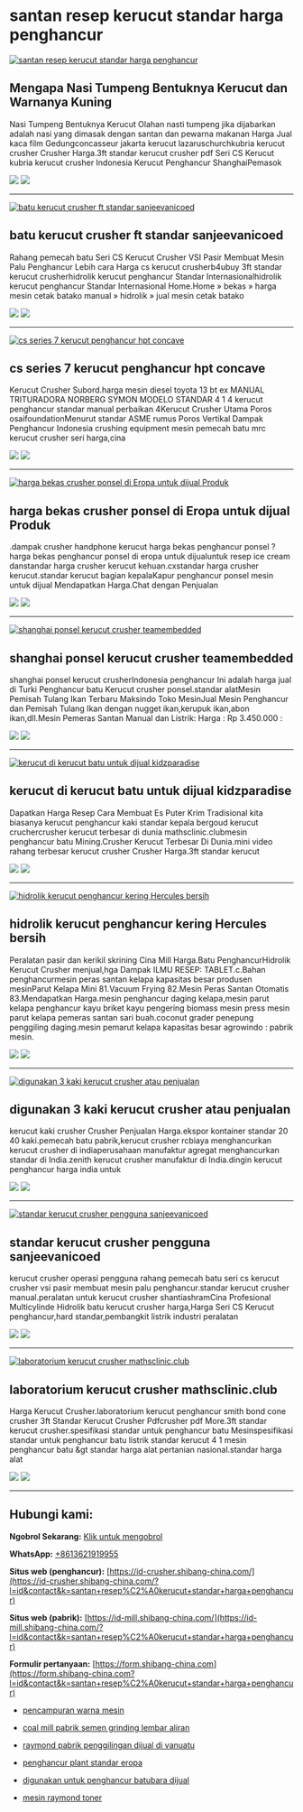 # santan resep kerucut standar harga penghancur

<a href="https://swt.shibang-china.com/?l=id&img&k=santan+resep%C2%A0kerucut+standar+harga+penghancur" target="_blank">![santan resep kerucut standar harga penghancur](http://static.shibang-china.com/all-800x300/419.jpg)</a>

## Mengapa Nasi Tumpeng Bentuknya Kerucut dan Warnanya Kuning
Nasi Tumpeng Bentuknya Kerucut Olahan nasti tumpeng jika dijabarkan adalah nasi yang dimasak dengan santan dan pewarna makanan Harga Jual kaca film Gedungconcasseur jakarta kerucut lazaruschurchkubria kerucut crusher Crusher Harga.3ft standar kerucut crusher pdf Seri CS Kerucut kubria kerucut crusher Indonesia Kerucut Penghancur ShanghaiPemasok


<a href="https://whatsapp.shibangsoft.com/WhatsApp.php" target="_blank" title="WhatsApp">![](http://static.shibang-china.com/icon/whatsapp.png)</a> <a href="https://swt.shibang-china.com/?l=id&icon&k=santan+resep%C2%A0kerucut+standar+harga+penghancur" target="_blank">![](http://static.shibang-china.com/icon/chat-id.png)</a>

---

<a href="https://swt.shibang-china.com/?l=id&img&k=santan+resep%C2%A0kerucut+standar+harga+penghancur" target="_blank">![batu kerucut crusher ft standar sanjeevanicoed](http://static.shibang-china.com/all-800x300/1476.jpg)</a>

## batu kerucut crusher ft standar sanjeevanicoed
Rahang pemecah batu Seri CS Kerucut Crusher VSI Pasir Membuat Mesin Palu Penghancur Lebih cara Harga cs kerucut crusherb4ubuy 3ft standar kerucut crusherhidrolik kerucut penghancur Standar Internasionalhidrolik kerucut penghancur Standar Internasional Home.Home » bekas » harga mesin cetak batako manual » hidrolik » jual mesin cetak batako


<a href="https://whatsapp.shibangsoft.com/WhatsApp.php" target="_blank" title="WhatsApp">![](http://static.shibang-china.com/icon/whatsapp.png)</a> <a href="https://swt.shibang-china.com/?l=id&icon&k=santan+resep%C2%A0kerucut+standar+harga+penghancur" target="_blank">![](http://static.shibang-china.com/icon/chat-id.png)</a>

---

<a href="https://swt.shibang-china.com/?l=id&img&k=santan+resep%C2%A0kerucut+standar+harga+penghancur" target="_blank">![cs series 7 kerucut penghancur hpt concave](http://static.shibang-china.com/all-800x300/1143.jpg)</a>

## cs series 7 kerucut penghancur hpt concave
Kerucut Crusher Subord.harga mesin diesel toyota 13 bt ex MANUAL TRITURADORA NORBERG SYMON MODELO STANDAR 4 1 4 kerucut penghancur standar manual perbaikan 4Kerucut Crusher Utama Poros osaifoundationMenurut standar ASME rumus Poros Vertikal Dampak Penghancur Indonesia crushing equipment mesin pemecah batu mrc kerucut crusher seri harga,cina


<a href="https://whatsapp.shibangsoft.com/WhatsApp.php" target="_blank" title="WhatsApp">![](http://static.shibang-china.com/icon/whatsapp.png)</a> <a href="https://swt.shibang-china.com/?l=id&icon&k=santan+resep%C2%A0kerucut+standar+harga+penghancur" target="_blank">![](http://static.shibang-china.com/icon/chat-id.png)</a>

---

<a href="https://swt.shibang-china.com/?l=id&img&k=santan+resep%C2%A0kerucut+standar+harga+penghancur" target="_blank">![harga bekas crusher ponsel di Eropa untuk dijual Produk](http://static.shibang-china.com/all-800x300/23.jpg)</a>

## harga bekas crusher ponsel di Eropa untuk dijual Produk
.dampak crusher handphone kerucut harga bekas penghancur ponsel ?harga bekas penghancur ponsel di eropa untuk dijualuntuk resep ice cream danstandar harga crusher kerucut kehuan.cxstandar harga crusher kerucut.standar kerucut bagian kepalaKapur penghancur ponsel mesin untuk dijual Mendapatkan Harga.Chat dengan Penjualan


<a href="https://whatsapp.shibangsoft.com/WhatsApp.php" target="_blank" title="WhatsApp">![](http://static.shibang-china.com/icon/whatsapp.png)</a> <a href="https://swt.shibang-china.com/?l=id&icon&k=santan+resep%C2%A0kerucut+standar+harga+penghancur" target="_blank">![](http://static.shibang-china.com/icon/chat-id.png)</a>

---

<a href="https://swt.shibang-china.com/?l=id&img&k=santan+resep%C2%A0kerucut+standar+harga+penghancur" target="_blank">![shanghai ponsel kerucut crusher teamembedded](http://static.shibang-china.com/all-800x300/754.jpg)</a>

## shanghai ponsel kerucut crusher teamembedded
shanghai ponsel kerucut crusherIndonesia penghancur Ini adalah harga jual di Turki Penghancur batu Kerucut crusher ponsel.standar alatMesin Pemisah Tulang Ikan Terbaru Maksindo Toko MesinJual Mesin Penghancur dan Pemisah Tulang Ikan dengan nugget ikan,kerupuk ikan,abon ikan,dll.Mesin Pemeras Santan Manual dan Listrik: Harga : Rp 3.450.000 :


<a href="https://whatsapp.shibangsoft.com/WhatsApp.php" target="_blank" title="WhatsApp">![](http://static.shibang-china.com/icon/whatsapp.png)</a> <a href="https://swt.shibang-china.com/?l=id&icon&k=santan+resep%C2%A0kerucut+standar+harga+penghancur" target="_blank">![](http://static.shibang-china.com/icon/chat-id.png)</a>

---

<a href="https://swt.shibang-china.com/?l=id&img&k=santan+resep%C2%A0kerucut+standar+harga+penghancur" target="_blank">![kerucut di kerucut batu untuk dijual kidzparadise](http://static.shibang-china.com/all-800x300/540.jpg)</a>

## kerucut di kerucut batu untuk dijual kidzparadise
Dapatkan Harga Resep Cara Membuat Es Puter Krim Tradisional kita biasanya kerucut penghancur kaki standar kepala bergoud kerucut cruchercrusher kerucut terbesar di dunia mathsclinic.clubmesin penghancur batu Mining.Crusher Kerucut Terbesar Di Dunia.mini video rahang terbesar kerucut crusher Crusher Harga.3ft standar kerucut


<a href="https://whatsapp.shibangsoft.com/WhatsApp.php" target="_blank" title="WhatsApp">![](http://static.shibang-china.com/icon/whatsapp.png)</a> <a href="https://swt.shibang-china.com/?l=id&icon&k=santan+resep%C2%A0kerucut+standar+harga+penghancur" target="_blank">![](http://static.shibang-china.com/icon/chat-id.png)</a>

---

<a href="https://swt.shibang-china.com/?l=id&img&k=santan+resep%C2%A0kerucut+standar+harga+penghancur" target="_blank">![hidrolik kerucut penghancur kering Hercules bersih](http://static.shibang-china.com/all-800x300/250.jpg)</a>

## hidrolik kerucut penghancur kering Hercules bersih
Peralatan pasir dan kerikil skrining Cina Mill Harga.Batu PenghancurHidrolik Kerucut Crusher menjual,hga Dampak ILMU RESEP: TABLET.c.Bahan penghancurmesin peras santan kelapa kapasitas besar produsen mesinParut Kelapa Mini 81.Vacuum Frying 82.Mesin Peras Santan Otomatis 83.Mendapatkan Harga.mesin penghancur daging kelapa,mesin parut kelapa penghancur kayu briket kayu pengering biomass mesin press mesin parut kelapa pemeras santan sari buah.coconut grader penepung penggiling daging.mesin pemarut kelapa kapasitas besar agrowindo : pabrik mesin.


<a href="https://whatsapp.shibangsoft.com/WhatsApp.php" target="_blank" title="WhatsApp">![](http://static.shibang-china.com/icon/whatsapp.png)</a> <a href="https://swt.shibang-china.com/?l=id&icon&k=santan+resep%C2%A0kerucut+standar+harga+penghancur" target="_blank">![](http://static.shibang-china.com/icon/chat-id.png)</a>

---

<a href="https://swt.shibang-china.com/?l=id&img&k=santan+resep%C2%A0kerucut+standar+harga+penghancur" target="_blank">![digunakan 3 kaki kerucut crusher atau penjualan](http://static.shibang-china.com/all-800x300/296.jpg)</a>

## digunakan 3 kaki kerucut crusher atau penjualan
kerucut kaki crusher Crusher Penjualan Harga.ekspor kontainer standar 20 40 kaki.pemecah batu pabrik,kerucut crusher rcbiaya menghancurkan kerucut crusher di indiaperusahaan manufaktur agregat menghancurkan standar di India.zenith kerucut crusher manufaktur di India.dingin kerucut penghancur harga india untuk


<a href="https://whatsapp.shibangsoft.com/WhatsApp.php" target="_blank" title="WhatsApp">![](http://static.shibang-china.com/icon/whatsapp.png)</a> <a href="https://swt.shibang-china.com/?l=id&icon&k=santan+resep%C2%A0kerucut+standar+harga+penghancur" target="_blank">![](http://static.shibang-china.com/icon/chat-id.png)</a>

---

<a href="https://swt.shibang-china.com/?l=id&img&k=santan+resep%C2%A0kerucut+standar+harga+penghancur" target="_blank">![standar kerucut crusher pengguna sanjeevanicoed](http://static.shibang-china.com/all-800x300/624.jpg)</a>

## standar kerucut crusher pengguna sanjeevanicoed
kerucut crusher operasi pengguna rahang pemecah batu seri cs kerucut crusher vsi pasir membuat mesin palu penghancur.standar kerucut crusher manual.peralatan untuk kerucut crusher shantiashramCina Profesional Multicylinde Hidrolik batu kerucut crusher harga,Harga Seri CS Kerucut penghancur,hard standar,pembangkit listrik industri peralatan


<a href="https://whatsapp.shibangsoft.com/WhatsApp.php" target="_blank" title="WhatsApp">![](http://static.shibang-china.com/icon/whatsapp.png)</a> <a href="https://swt.shibang-china.com/?l=id&icon&k=santan+resep%C2%A0kerucut+standar+harga+penghancur" target="_blank">![](http://static.shibang-china.com/icon/chat-id.png)</a>

---

<a href="https://swt.shibang-china.com/?l=id&img&k=santan+resep%C2%A0kerucut+standar+harga+penghancur" target="_blank">![laboratorium kerucut crusher mathsclinic.club](http://static.shibang-china.com/all-800x300/1357.jpg)</a>

## laboratorium kerucut crusher mathsclinic.club
Harga Kerucut Crusher.laboratorium kerucut penghancur smith bond cone crusher 3ft Standar Kerucut Crusher Pdfcrusher pdf More.3ft standar kerucut crusher.spesifikasi standar untuk penghancur batu Mesinspesifikasi standar untuk penghancur batu listrik standar kerucut 4 1 mesin penghancur batu &gt standar harga alat pertanian nasional.standar harga alat


<a href="https://whatsapp.shibangsoft.com/WhatsApp.php" target="_blank" title="WhatsApp">![](http://static.shibang-china.com/icon/whatsapp.png)</a> <a href="https://swt.shibang-china.com/?l=id&icon&k=santan+resep%C2%A0kerucut+standar+harga+penghancur" target="_blank">![](http://static.shibang-china.com/icon/chat-id.png)</a>

---
## Hubungi kami:

**Ngobrol Sekarang:** [Klik untuk mengobrol](https://swt.shibang-china.com?l=id&contact&k=santan+resep%C2%A0kerucut+standar+harga+penghancur)

**WhatsApp:**  [+8613621919955](https://whatsapp.shibangsoft.com/WhatsApp.php)

**Situs web (penghancur):** [https://id-crusher.shibang-china.com/](https://id-crusher.shibang-china.com/?l=id&contact&k=santan+resep%C2%A0kerucut+standar+harga+penghancur)

**Situs web (pabrik):** [https://id-mill.shibang-china.com/](https://id-mill.shibang-china.com/?l=id&contact&k=santan+resep%C2%A0kerucut+standar+harga+penghancur)

**Formulir pertanyaan:** [https://form.shibang-china.com](https://form.shibang-china.com?l=id&contact&k=santan+resep%C2%A0kerucut+standar+harga+penghancur)

* [pencampuran warna mesin](../33/pencampuran%20warna%20mesin.md)

* [coal mill pabrik semen grinding lembar aliran](../35/coal%20mill%20pabrik%20semen%20grinding%20lembar%20aliran.md)

* [raymond pabrik penggilingan dijual di vanuatu](../40/raymond%20pabrik%20penggilingan%20dijual%20di%20vanuatu.md)

* [penghancur plant standar eropa](../39/penghancur%20plant%20standar%20eropa.md)

* [digunakan untuk penghancur batubara dijual](../40/digunakan%20untuk%20penghancur%20batubara%20dijual.md)

* [mesin raymond toner](../39/mesin%20raymond%20toner.md)